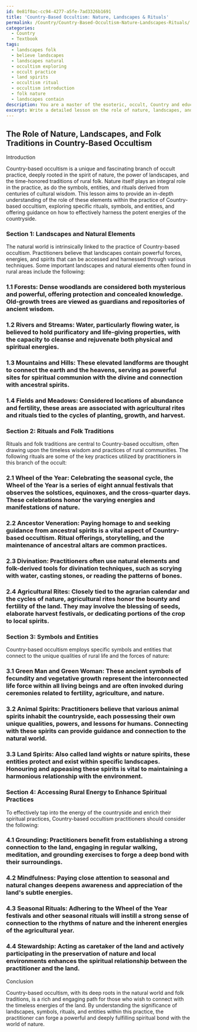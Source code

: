 ```yaml
---
id: 0e81f0ac-cc94-4277-a5fe-7ad3326b1691
title: 'Country-Based Occultism: Nature, Landscapes & Rituals'
permalink: /Country/Country-Based-Occultism-Nature-Landscapes-Rituals/
categories:
  - Country
  - Textbook
tags:
  - landscapes folk
  - believe landscapes
  - landscapes natural
  - occultism exploring
  - occult practice
  - land spirits
  - occultism ritual
  - occultism introduction
  - folk nature
  - landscapes contain
description: You are a master of the esoteric, occult, Country and education, you have written many textbooks on the subject in ways that provide students with rich and deep understanding of the subject. You are being asked to write textbook-like sections on a topic and you do it with full context, explainability, and reliability in accuracy to the true facts of the topic at hand, in a textbook style that a student would easily be able to learn from, in a rich, engaging, and contextual way. Always include relevant context (such as formulas and history), related concepts, and in a way that someone can gain deep insights from.
excerpt: Write a detailed lesson on the role of nature, landscapes, and folk traditions in the practice of Country-based occultism. Discuss specific rituals, symbols, and entities that are unique to this particular branch of the occult, as well as how practitioners can effectively tap into the energy of the countryside to enhance their spiritual practices.
---
```


## The Role of Nature, Landscapes, and Folk Traditions in Country-Based Occultism 

Introduction

Country-based occultism is a unique and fascinating branch of occult practice, deeply rooted in the spirit of nature, the power of landscapes, and the time-honored traditions of rural folk. Nature itself plays an integral role in the practice, as do the symbols, entities, and rituals derived from centuries of cultural wisdom. This lesson aims to provide an in-depth understanding of the role of these elements within the practice of Country-based occultism, exploring specific rituals, symbols, and entities, and offering guidance on how to effectively harness the potent energies of the countryside.

### Section 1: Landscapes and Natural Elements

The natural world is intrinsically linked to the practice of Country-based occultism. Practitioners believe that landscapes contain powerful forces, energies, and spirits that can be accessed and harnessed through various techniques. Some important landscapes and natural elements often found in rural areas include the following:

### 1.1 Forests: Dense woodlands are considered both mysterious and powerful, offering protection and concealed knowledge. Old-growth trees are viewed as guardians and repositories of ancient wisdom. 

### 1.2 Rivers and Streams: Water, particularly flowing water, is believed to hold purificatory and life-giving properties, with the capacity to cleanse and rejuvenate both physical and spiritual energies. 

### 1.3 Mountains and Hills: These elevated landforms are thought to connect the earth and the heavens, serving as powerful sites for spiritual communion with the divine and connection with ancestral spirits.

### 1.4 Fields and Meadows: Considered locations of abundance and fertility, these areas are associated with agricultural rites and rituals tied to the cycles of planting, growth, and harvest.

### Section 2: Rituals and Folk Traditions

Rituals and folk traditions are central to Country-based occultism, often drawing upon the timeless wisdom and practices of rural communities. The following rituals are some of the key practices utilized by practitioners in this branch of the occult:

### 2.1 Wheel of the Year: Celebrating the seasonal cycle, the Wheel of the Year is a series of eight annual festivals that observes the solstices, equinoxes, and the cross-quarter days. These celebrations honor the varying energies and manifestations of nature.

### 2.2 Ancestor Veneration: Paying homage to and seeking guidance from ancestral spirits is a vital aspect of Country-based occultism. Ritual offerings, storytelling, and the maintenance of ancestral altars are common practices.

### 2.3 Divination: Practitioners often use natural elements and folk-derived tools for divination techniques, such as scrying with water, casting stones, or reading the patterns of bones.

### 2.4 Agricultural Rites: Closely tied to the agrarian calendar and the cycles of nature, agricultural rites honor the bounty and fertility of the land. They may involve the blessing of seeds, elaborate harvest festivals, or dedicating portions of the crop to local spirits.

### Section 3: Symbols and Entities

Country-based occultism employs specific symbols and entities that connect to the unique qualities of rural life and the forces of nature:

### 3.1 Green Man and Green Woman: These ancient symbols of fecundity and vegetative growth represent the interconnected life force within all living beings and are often invoked during ceremonies related to fertility, agriculture, and nature.

### 3.2 Animal Spirits: Practitioners believe that various animal spirits inhabit the countryside, each possessing their own unique qualities, powers, and lessons for humans. Connecting with these spirits can provide guidance and connection to the natural world.

### 3.3 Land Spirits: Also called land wights or nature spirits, these entities protect and exist within specific landscapes. Honouring and appeasing these spirits is vital to maintaining a harmonious relationship with the environment.

### Section 4: Accessing Rural Energy to Enhance Spiritual Practices

To effectively tap into the energy of the countryside and enrich their spiritual practices, Country-based occultism practitioners should consider the following:

### 4.1 Grounding: Practitioners benefit from establishing a strong connection to the land, engaging in regular walking, meditation, and grounding exercises to forge a deep bond with their surroundings.

### 4.2 Mindfulness: Paying close attention to seasonal and natural changes deepens awareness and appreciation of the land's subtle energies.

### 4.3 Seasonal Rituals: Adhering to the Wheel of the Year festivals and other seasonal rituals will instill a strong sense of connection to the rhythms of nature and the inherent energies of the agricultural year.

### 4.4 Stewardship: Acting as caretaker of the land and actively participating in the preservation of nature and local environments enhances the spiritual relationship between the practitioner and the land.

Conclusion

Country-based occultism, with its deep roots in the natural world and folk traditions, is a rich and engaging path for those who wish to connect with the timeless energies of the land. By understanding the significance of landscapes, symbols, rituals, and entities within this practice, the practitioner can forge a powerful and deeply fulfilling spiritual bond with the world of nature.
